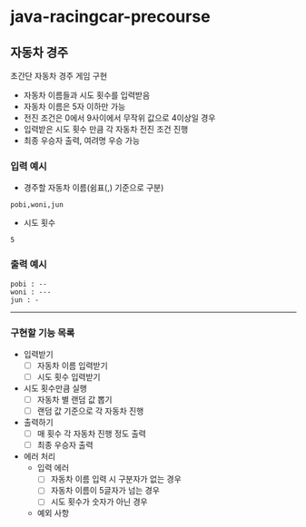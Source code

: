 # java-racingcar-precourse
## 자동차 경주
초간단 자동차 경주 게임 구현
- 자동차 이름들과 시도 횟수를 입력받음
- 자동차 이름은 5자 이하만 가능
- 전진 조건은 0에서 9사이에서 무작위 값으로 4이상일 경우
- 입력받은 시도 횟수 만큼 각 자동차 전진 조건 진행
- 최종 우승자 출력, 여려명 우승 가능

### 입력 예시
- 경주할 자동차 이름(쉼표(,) 기준으로 구분)
```
pobi,woni,jun
```
- 시도 횟수
```
5
```

### 출력 예시
```
pobi : --
woni : ---
jun : -
```
---

### 구현할 기능 목록
- 입력받기
    - [ ] 자동차 이름 입력받기
    - [ ] 시도 횟수 입력받기
- 시도 횟수만큼 실행
    - [ ] 자동차 별 랜덤 값 뽑기
    - [ ] 랜덤 값 기준으로 각 자동차 진행
- 출력하기
    - [ ] 매 횟수 각 자동차 진행 정도 출력
    - [ ] 최종 우승자 출력
- 에러 처리
    - 입력 에러
        - [ ] 자동차 이름 입력 시 구분자가 없는 경우
        - [ ] 자동차 이름이 5글자가 넘는 경우
        - [ ] 시도 횟수가 숫자가 아닌 경우
    - 예외 사항